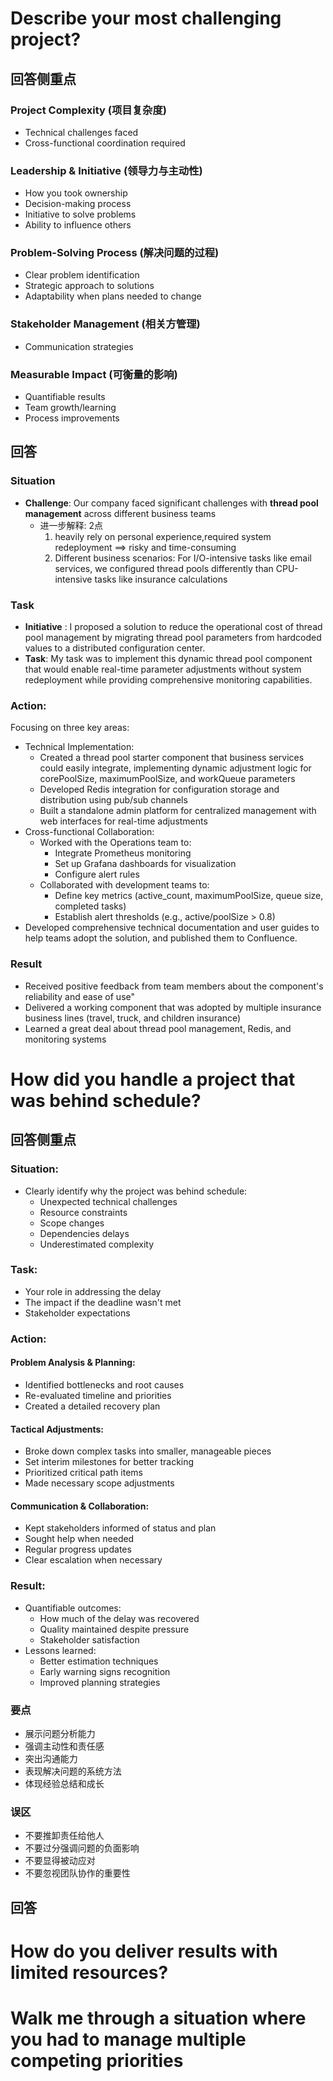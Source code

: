 # Describe your most challenging project?
## 回答侧重点
### Project Complexity (项目复杂度)
* Technical challenges faced
* Cross-functional coordination required
### Leadership & Initiative (领导力与主动性)
* How you took ownership
* Decision-making process
* Initiative to solve problems
* Ability to influence others
### Problem-Solving Process (解决问题的过程)
* Clear problem identification
* Strategic approach to solutions
* Adaptability when plans needed to change
### Stakeholder Management (相关方管理)
* Communication strategies
### Measurable Impact (可衡量的影响)
* Quantifiable results
* Team growth/learning
* Process improvements
## 回答
### Situation
* **Challenge**: Our company faced significant challenges with **thread pool management** across different business teams
    * 进一步解释: 2点
        1. heavily rely on personal experience,required system redeployment ==> risky and time-consuming
        2. Different business scenarios: For I/O-intensive tasks like email services, we configured thread pools differently than CPU-intensive tasks like insurance calculations
### Task
* **Initiative** : I proposed a solution to reduce the operational cost of thread pool management by migrating thread pool parameters from hardcoded values to a distributed configuration center. 
* **Task**: My task was to implement this dynamic thread pool component that would enable real-time parameter adjustments without system redeployment while providing comprehensive monitoring capabilities.

### Action: 
Focusing on three key areas:
* Technical Implementation:
    * Created a thread pool starter component that business services could easily integrate, implementing dynamic adjustment logic for corePoolSize, maximumPoolSize, and workQueue parameters
    * Developed Redis integration for configuration storage and distribution using pub/sub channels
    * Built a standalone admin platform for centralized management with web interfaces for real-time adjustments
* Cross-functional Collaboration:
    * Worked with the Operations team to:
        * Integrate Prometheus monitoring
        * Set up Grafana dashboards for visualization
        * Configure alert rules
    * Collaborated with development teams to:
        * Define key metrics (active_count, maximumPoolSize, queue size, completed tasks)
        * Establish alert thresholds (e.g., active/poolSize > 0.8)
* Developed comprehensive technical documentation and user guides to help teams adopt the solution, and published them to Confluence.

### Result
* Received positive feedback from team members about the component's reliability and ease of use"
* Delivered a working component that was adopted by multiple insurance business lines (travel, truck, and children insurance)
* Learned a great deal about thread pool management, Redis, and monitoring systems

# How did you handle a project that was behind schedule?
## 回答侧重点
### Situation:
* Clearly identify why the project was behind schedule:
  * Unexpected technical challenges
  * Resource constraints
  * Scope changes
  * Dependencies delays
  * Underestimated complexity
### Task:
* Your role in addressing the delay
* The impact if the deadline wasn't met
* Stakeholder expectations
### Action:
#### Problem Analysis & Planning:
* Identified bottlenecks and root causes
* Re-evaluated timeline and priorities
* Created a detailed recovery plan
#### Tactical Adjustments:
* Broke down complex tasks into smaller, manageable pieces
* Set interim milestones for better tracking
* Prioritized critical path items
* Made necessary scope adjustments
#### Communication & Collaboration:
* Kept stakeholders informed of status and plan
* Sought help when needed
* Regular progress updates
* Clear escalation when necessary
### Result:
* Quantifiable outcomes:
  * How much of the delay was recovered
  * Quality maintained despite pressure
  * Stakeholder satisfaction
* Lessons learned:
  * Better estimation techniques
  * Early warning signs recognition
  * Improved planning strategies
### 要点
* 展示问题分析能力
* 强调主动性和责任感
* 突出沟通能力
* 表现解决问题的系统方法
* 体现经验总结和成长
### 误区
* 不要推卸责任给他人
* 不要过分强调问题的负面影响
* 不要显得被动应对
* 不要忽视团队协作的重要性

## 回答

# How do you deliver results with limited resources?

# Walk me through a situation where you had to manage multiple competing priorities
